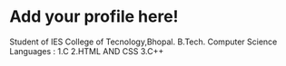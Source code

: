 # Add your profile here!
Student of IES College of Tecnology,Bhopal.
B.Tech. Computer Science 
Languages :
  1.C
  2.HTML AND CSS
  3.C++
